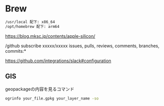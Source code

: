 # Brew

```bash
/usr/local 配下: x86_64
/opt/homebrew 配下: arm64
```

<https://blog.mksc.jp/contents/apple-silicon/>

/github subscribe xxxxx/xxxxx issues, pulls, reviews, comments, branches, commits:*

<https://github.com/integrations/slack#configuration>


## GIS
geopackageの内容を見るコマンド

``` bash
ogrinfo your_file.gpkg your_layer_name -so
```
